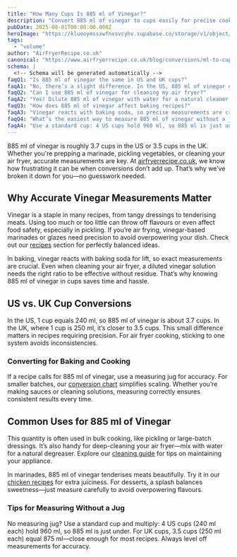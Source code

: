 ```yaml
---
title: "How Many Cups Is 885 ml of Vinegar?"
description: "Convert 885 ml of vinegar to cups easily for precise cooking and baking. Get accurate measurements for perfect recipes every time."
pubDate: 2025-08-01T00:00:00.000Z
heroImage: "https://klueoymssxwfnxsvcyhv.supabase.co/storage/v1/object/public/Shmucket/how-many-cups-is-885-ml-of-vinegar.webp"
tags:
  - "volume"
author: "AirFryerRecipe.co.uk"
canonical: "https://www.airfryerrecipe.co.uk/blog/conversions/ml-to-cups/how-many-cups-is-885-ml-of-vinegar"
schema: |
  <!-- Schema will be generated automatically -->
faqQ1: "Is 885 ml of vinegar the same in US and UK cups?"
faqA1: "No, there’s a slight difference. In the US, 885 ml of vinegar equals about 3.7 cups (240 ml per cup). In the UK, it’s roughly 3.5 cups (250 ml per cup). Always check which measurement system your recipe uses."
faqQ2: "Can I use 885 ml of vinegar for cleaning my air fryer?"
faqA2: "Yes! Dilute 885 ml of vinegar with water for a natural cleaner. It’s great for removing grease and odours. For detailed steps, visit our <a href=https://www.airfryerrecipe.co.uk/air-fryer-cleaner>cleaning guide</a>."
faqQ3: "How does 885 ml of vinegar affect baking recipes?"
faqA3: "Vinegar reacts with baking soda, so precise measurements are crucial. Too much can make baked goods sour, while too little may affect rise. Stick to the recipe’s specified amount for best results."
faqQ4: "What’s the easiest way to measure 885 ml of vinegar without a jug?"
faqA4: "Use a standard cup: 4 US cups hold 960 ml, so 885 ml is just under. For UK cups, 3.5 cups equal 875 ml—close enough for most uses. Level off the vinegar for accuracy."
---
```

<p>885 ml of vinegar is roughly 3.7 cups in the US or 3.5 cups in the UK. Whether you're prepping a marinade, pickling vegetables, or cleaning your air fryer, accurate measurements are key. At <a href=https://www.airfryerrecipe.co.uk/>airfryerrecipe.co.uk</a>, we know how frustrating it can be when conversions don’t add up. That’s why we’ve broken it down for you—no guesswork needed.</p>  

<h2>Why Accurate Vinegar Measurements Matter</h2>  
<p>Vinegar is a staple in many recipes, from tangy dressings to tenderising meats. Using too much or too little can throw off flavours or even affect food safety, especially in pickling. If you’re air frying, vinegar-based marinades or glazes need precision to avoid overpowering your dish. Check out our <a href=https://www.airfryerrecipe.co.uk/recipes>recipes</a> section for perfectly balanced ideas.</p>  

<p>In baking, vinegar reacts with baking soda for lift, so exact measurements are crucial. Even when cleaning your air fryer, a diluted vinegar solution needs the right ratio to be effective without residue. That’s why knowing 885 ml of vinegar in cups saves time and hassle.</p>  

<h2>US vs. UK Cup Conversions</h2>  
<p>In the US, 1 cup equals 240 ml, so 885 ml of vinegar is about 3.7 cups. In the UK, where 1 cup is 250 ml, it’s closer to 3.5 cups. This small difference matters in recipes requiring precision. For air fryer cooking, sticking to one system avoids inconsistencies.</p>  

<h3>Converting for Baking and Cooking</h3>  
<p>If a recipe calls for 885 ml of vinegar, use a measuring jug for accuracy. For smaller batches, our <a href=https://www.airfryerrecipe.co.uk/air-fryer-conversion-chart>conversion chart</a> simplifies scaling. Whether you’re making sauces or cleaning solutions, measuring correctly ensures consistent results every time.</p>  

<h2>Common Uses for 885 ml of Vinegar</h2>  
<p>This quantity is often used in bulk cooking, like pickling or large-batch dressings. It’s also handy for deep-cleaning your air fryer—mix with water for a natural degreaser. Explore our <a href=https://www.airfryerrecipe.co.uk/air-fryer-cleaner>cleaning guide</a> for tips on maintaining your appliance.</p>  

<p>In marinades, 885 ml of vinegar tenderises meats beautifully. Try it in our <a href=https://www.airfryerrecipe.co.uk/recipe-category/chicken>chicken recipes</a> for extra juiciness. For desserts, a splash balances sweetness—just measure carefully to avoid overpowering flavours.</p>  

<h3>Tips for Measuring Without a Jug</h3>  
<p>No measuring jug? Use a standard cup and multiply: 4 US cups (240 ml each) hold 960 ml, so 885 ml is just under. For UK cups, 3.5 cups (250 ml each) equal 875 ml—close enough for most recipes. Always level off measurements for accuracy.</p>

